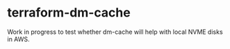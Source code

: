 # terraform-dm-cache

Work in progress to test whether dm-cache will help with local NVME disks in AWS.
